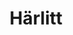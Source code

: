 ---
path: "/work/harlitt"
title: "Härlitt"
images:
  logo: "../images/harlitt_logo.jpg"
  screenshots:
    - "../images/high_coast_screen_1.png"
    -  "../images/high_coast_screen_2.png"
    -  "../images/high_coast_screen_3.png"
---